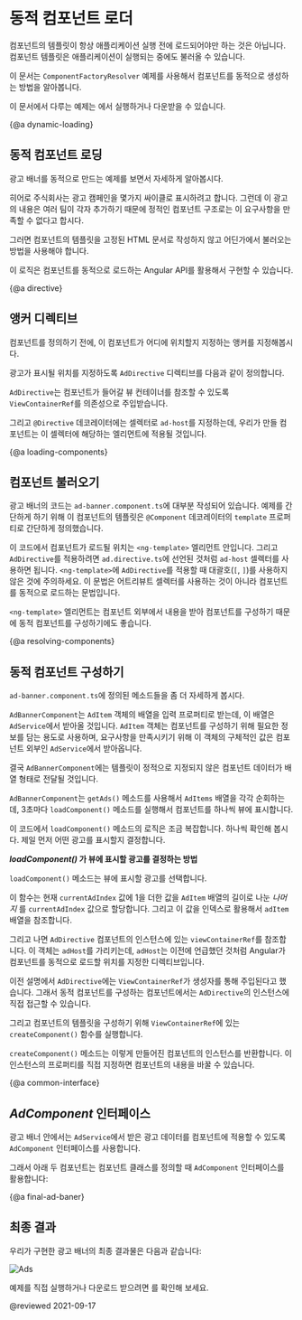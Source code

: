 <!--
# Dynamic component loader
-->
# 동적 컴포넌트 로더

<!--
Component templates are not always fixed. An application might need to load new components at runtime. This cookbook shows you how to add components dynamically.

See the <live-example name="dynamic-component-loader"></live-example>
of the code in this cookbook.
-->
컴포넌트의 템플릿이 항상 애플리케이션 실행 전에 로드되어야만 하는 것은 아닙니다.
컴포넌트 템플릿은 애플리케이션이 실행되는 중에도 불러올 수 있습니다.

이 문서는 `ComponentFactoryResolver` 예제를 사용해서 컴포넌트를 동적으로 생성하는 방법을 알아봅니다.

이 문서에서 다루는 예제는 <live-example name="dynamic-component-loader"></live-example>에서 실행하거나 다운받을 수 있습니다.


{@a dynamic-loading}

<!--
## Dynamic component loading
-->
## 동적 컴포넌트 로딩

<!--
The following example shows how to build a dynamic ad banner.

The hero agency is planning an ad campaign with several different
ads cycling through the banner. New ad components are added
frequently by several different teams. This makes it impractical
to use a template with a static component structure.

Instead, you need a way to load a new component without a fixed
reference to the component in the ad banner's template.

Angular comes with its own API for loading components dynamically.
-->
광고 배너를 동적으로 만드는 예제를 보면서 자세하게 알아봅시다.

히어로 주식회사는 광고 캠페인을 몇가지 싸이클로 표시하려고 합니다.
그런데 이 광고의 내용은 여러 팀이 각자 추가하기 때문에 정적인 컴포넌트 구조로는 이 요구사항을 만족할 수 없다고 합시다.

그러면 컴포넌트의 템플릿을 고정된 HTML 문서로 작성하지 않고 어딘가에서 불러오는 방법을 사용해야 합니다.

이 로직은 컴포넌트를 동적으로 로드하는 Angular API를 활용해서 구현할 수 있습니다.


{@a directive}

<!--
## The anchor directive
-->
## 앵커 디렉티브

<!--
Before adding components, you have to define an anchor point
to tell Angular where to insert components.

The ad banner uses a helper directive called `AdDirective` to
mark valid insertion points in the template.
-->
컴포넌트를 정의하기 전에, 이 컴포넌트가 어디에 위치할지 지정하는 앵커를 지정해봅시다.

광고가 표시될 위치를 지정하도록 `AdDirective` 디렉티브를 다음과 같이 정의합니다.

<code-example path="dynamic-component-loader/src/app/ad.directive.ts" header="src/app/ad.directive.ts"></code-example>


<!--
`AdDirective` injects `ViewContainerRef` to gain access to the view
container of the element that will host the dynamically added component.

In the `@Directive` decorator, notice the selector name, `adHost`;
that's what you use to apply the directive to the element.
The next section shows you how.
-->
`AdDirective`는 컴포넌트가 들어갈 뷰 컨테이너를 참조할 수 있도록 `ViewContainerRef`를 의존성으로 주입받습니다.

그리고 `@Directive` 데코레이터에는 셀렉터로 `ad-host`를 지정하는데, 우리가 만들 컴포넌트는 이 셀렉터에 해당하는 엘리먼트에 적용될 것입니다.


{@a loading-components}

<!--
## Loading components
-->
## 컴포넌트 불러오기

<!--
Most of the ad banner implementation is in `ad-banner.component.ts`.
To keep things simple in this example, the HTML is in the `@Component`
decorator's `template` property as a template string.

The `<ng-template>` element is where you apply the directive you just made.
To apply the `AdDirective`, recall the selector from `ad.directive.ts`,
`[adHost]`. Apply that to `<ng-template>` without the square brackets. Now Angular knows
where to dynamically load components.


<code-example path="dynamic-component-loader/src/app/ad-banner.component.ts" region="ad-host" header="src/app/ad-banner.component.ts (template)"></code-example>



The `<ng-template>` element is a good choice for dynamic components
because it doesn't render any additional output.
-->
광고 배너의 코드는 `ad-banner.component.ts`에 대부분 작성되어 있습니다.
예제를 간단하게 하기 위해 이 컴포넌트의 템플릿은 `@Component` 데코레이터의 `template` 프로퍼티로 간단하게 정의했습니다.

이 코드에서 컴포넌트가 로드될 위치는 `<ng-template>` 엘리먼트 안입니다.
그리고 `AdDirective`를 적용하려면 `ad.directive.ts`에 선언된 것처럼 `ad-host` 셀렉터를 사용하면 됩니다.
`<ng-template>`에 `AdDirective`를 적용할 때 대괄호(`[`, `]`)를 사용하지 않은 것에 주의하세요.
이 문법은 어트리뷰트 셀렉터를 사용하는 것이 아니라 컴포넌트를 동적으로 로드하는 문법입니다.

<code-example path="dynamic-component-loader/src/app/ad-banner.component.ts" region="ad-host" header="src/app/ad-banner.component.ts (템플릿)"></code-example>


`<ng-template>` 엘리먼트는 컴포넌트 외부에서 내용을 받아 컴포넌트를 구성하기 때문에 동적 컴포넌트를 구성하기에도 좋습니다.


{@a resolving-components}

<!--
## Resolving components
-->
## 동적 컴포넌트 구성하기

<!--
Take a closer look at the methods in `ad-banner.component.ts`.

`AdBannerComponent` takes an array of `AdItem` objects as input,
which ultimately comes from `AdService`.  `AdItem` objects specify
the type of component to load and any data to bind to the
component.`AdService` returns the actual ads making up the ad campaign.

Passing an array of components to `AdBannerComponent` allows for a
dynamic list of ads without static elements in the template.

With its `getAds()` method, `AdBannerComponent` cycles through the array of `AdItems`
and loads a new component every 3 seconds by calling `loadComponent()`.


<code-example path="dynamic-component-loader/src/app/ad-banner.component.ts" region="class" header="src/app/ad-banner.component.ts (excerpt)"></code-example>



The `loadComponent()` method is doing a lot of the heavy lifting here.
Take it step by step. First, it picks an ad.
-->
`ad-banner.component.ts`에 정의된 메소드들을 좀 더 자세하게 봅시다.

`AdBannerComponent`는 `AdItem` 객체의 배열을 입력 프로퍼티로 받는데, 이 배열은 `AdService`에서 받아올 것입니다.
`AdItem` 객체는 컴포넌트를 구성하기 위해 필요한 정보를 담는 용도로 사용하며, 요구사항을 만족시키기 위해 이 객체의 구체적인 값은 컴포넌트 외부인 `AdService`에서 받아옵니다.

결국 `AdBannerComponent`에는 템플릿이 정적으로 지정되지 않은 컴포넌트 데이터가 배열 형태로 전달될 것입니다.

`AdBannerComponent`는 `getAds()` 메소드를 사용해서 `AdItems` 배열을 각각 순회하는데, 3초마다 `loadComponent()` 메소드를 실행해서 컴포넌트를 하나씩 뷰에 표시합니다.

<code-example path="dynamic-component-loader/src/app/ad-banner.component.ts" region="class" header="src/app/ad-banner.component.ts (일부)"></code-example>


이 코드에서 `loadComponent()` 메소드의 로직은 조금 복잡합니다.
하나씩 확인해 봅시다. 제일 먼저 어떤 광고를 표시할지 결정합니다.


<div class="alert is-helpful">


<!--
**How _loadComponent()_ chooses an ad**

The `loadComponent()` method chooses an ad using some math.

First, it sets the `currentAdIndex` by taking whatever it
currently is plus one, dividing that by the length of the `AdItem` array, and
using the _remainder_ as the new `currentAdIndex` value. Then, it uses that
value to select an `adItem` from the array.
-->
**_loadComponent()_ 가 뷰에 표시할 광고를 결정하는 방법**

`loadComponent()` 메소드는 뷰에 표시할 광고를 선택합니다.

이 함수는 현재 `currentAdIndex` 값에 1을 더한 값을 `AdItem` 배열의 길이로 나눈 _나머지_ 를 `currentAdIndex` 값으로 할당합니다.
그리고 이 값을 인덱스로 활용해서 `adItem` 배열을 참조합니다.

</div>


<!--
Next, you're targeting the `viewContainerRef` that
exists on this specific instance of the component. How do you know it's
this specific instance? Because it's referring to `adHost` and `adHost` is the
directive you set up earlier to tell Angular where to insert dynamic components.

As you may recall, `AdDirective` injects `ViewContainerRef` into its constructor.
This is how the directive accesses the element that you want to use to host the dynamic component.

To add the component to the template, you call `createComponent()` on `ViewContainerRef`.

The `createComponent()` method returns a reference to the loaded component.
Use that reference to interact with the component by assigning to its properties or calling its methods.
-->
그리고 나면 `AdDirective` 컴포넌트의 인스턴스에 있는 `viewContainerRef`를 참조합니다.
이 객체는 `adHost`를 가리키는데, `adHost`는 이전에 언급했던 것처럼 Angular가 컴포넌트를 동적으로 로드할 위치를 지정한 디렉티브입니다.

이전 설명에서 `AdDirective`에는 `ViewContainerRef`가 생성자를 통해 주입된다고 했습니다.
그래서 동적 컴포넌트를 구성하는 컴포넌트에서는 `AdDirective`의 인스턴스에 직접 접근할 수 있습니다.

그리고 컴포넌트의 템플릿을 구성하기 위해 `ViewContainerRef`에 있는 `createComponent()` 함수를 실행합니다.

`createComponent()` 메소드는 이렇게 만들어진 컴포넌트의 인스턴스를 반환합니다.
이 인스턴스의 프로퍼티를 직접 지정하면 컴포넌트의 내용을 바꿀 수 있습니다.


{@a common-interface}

<!--
## The _AdComponent_ interface
-->
## _AdComponent_ 인터페이스

<!--
In the ad banner, all components implement a common `AdComponent` interface to
standardize the API for passing data to the components.

Here are two sample components and the `AdComponent` interface for reference:
-->
광고 배너 안에서는 `AdService`에서 받은 광고 데이터를 컴포넌트에 적용할 수 있도록 `AdComponent` 인터페이스를 사용합니다.

그래서 아래 두 컴포넌트는 컴포넌트 클래스를 정의할 때 `AdComponent` 인터페이스를 활용합니다:

<code-tabs>

  <code-pane header="hero-job-ad.component.ts" path="dynamic-component-loader/src/app/hero-job-ad.component.ts">

  </code-pane>

  <code-pane header="hero-profile.component.ts" path="dynamic-component-loader/src/app/hero-profile.component.ts">

  </code-pane>

  <code-pane header="ad.component.ts" path="dynamic-component-loader/src/app/ad.component.ts">

  </code-pane>

</code-tabs>



{@a final-ad-baner}

<!--
## Final ad banner
-->
## 최종 결과

<!--
 The final ad banner looks like this:
-->
우리가 구현한 광고 배너의 최종 결과물은 다음과 같습니다:

<div class="lightbox">
  <img src="generated/images/guide/dynamic-component-loader/ads-example.gif" alt="Ads">
</div>

<!--
See the <live-example name="dynamic-component-loader"></live-example>.
-->
예제를 직접 실행하거나 다운로드 받으려면 <live-example name="dynamic-component-loader"></live-example>를 확인해 보세요.

@reviewed 2021-09-17

